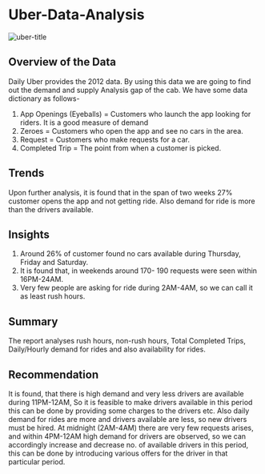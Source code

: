 # Uber-Data-Analysis
![uber-title](https://github.com/Darakshii/Uber-Data-Analysis/assets/130299461/3d1cab68-b0b3-4aa5-b55e-b90eaf9f7988)

## Overview of the Data
Daily Uber provides the 2012 data. By using this data we are going to find out the demand and supply Analysis gap of the cab. We have some data dictionary as follows-
1. App Openings (Eyeballs) = Customers who launch the app looking for riders. It is a good measure of demand
2. Zeroes = Customers who open the app and see no cars in the area.
3. Request = Customers who make requests for a car.
4. Completed Trip = The point from when a customer is picked.

## Trends
Upon further analysis, it is found that in the span of two weeks 27% customer opens the app and not getting ride. Also demand for ride is more than the drivers available.

## Insights
1. Around 26% of customer found no cars available during Thursday, Friday and Saturday.
2. It is found that, in weekends around 170- 190 requests were seen within 16PM-24AM.
3. Very few people are asking for ride during 2AM-4AM, so we can call it as least rush hours.

## Summary
The report analyses rush hours, non-rush hours, Total Completed Trips, Daily/Hourly demand for rides and also availability for rides.

## Recommendation
It is found, that there is high demand and very less drivers are available during 11PM-12AM, So it is feasible to make drivers available in this period this can be done by providing some charges to the drivers etc. 
Also daily demand for rides are more and drivers available are less, so new drivers must be hired.
At midnight (2AM-4AM) there are very few requests arises, and within 4PM-12AM high demand for drivers are observed, so we can accordingly increase and decrease no. of available drivers in this period, this can be done by introducing various offers for the driver in that particular period.

